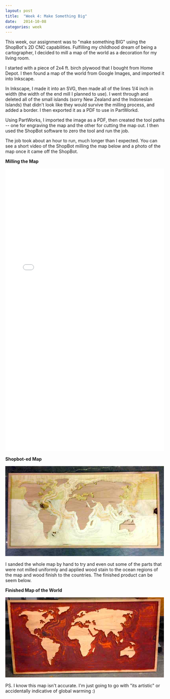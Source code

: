 ```yaml
---
layout: post
title:  "Week 4: Make Something Big"
date:   2014-10-08
categories: week
---
```


This week, our assignment was to "make something BIG" using the ShopBot's 2D CNC capabilities. Fulfilling my childhood dream of being a cartographer, I decided to mill a map of the world as a decoration for my living room. 

I started with a piece of 2x4 ft. birch plywood that I bought from Home Depot. I then found a map of the world from Google Images, and imported it into Inkscape.

In Inkscape, I made it into an SVG, then made all of the lines 1/4 inch in width (the width of the end mill I planned to use). I went through and deleted all of the small islands (sorry New Zealand and the Indonesian Islands) that didn't look like they would survive the milling process, and added a border. I then exported it as a PDF to use in PartWorkd.

Using PartWorks, I imported the image as a PDF, then created the tool paths -- one for engraving the map and the other for cutting the map out. I then used the ShopBot software to zero the tool and run the job.

The job took about an hour to run, much longer than I expected. You can see a short video of the ShopBot milling the map below and a photo of the map once it came off the ShopBot.

__Milling the Map__

<iframe src="//player.vimeo.com/video/108120953" width="500" height="889" frameborder="0" webkitallowfullscreen mozallowfullscreen allowfullscreen></iframe>

__Shopbot-ed Map__

<img src="images/projects/week4/map_milled.jpg" width="500px">

I sanded the whole map by hand to try and even out some of the parts that were not milled uniformly and applied wood stain to the ocean regions of the map and wood finish to the countries. The finished product can be seem below.

__Finished Map of the World__

<img src="images/projects/week4/map_finished.jpg" width="500px">

PS. I know this map isn't accurate. I'm just going to go with "its artistic" or accidentally indicative of global warming :)